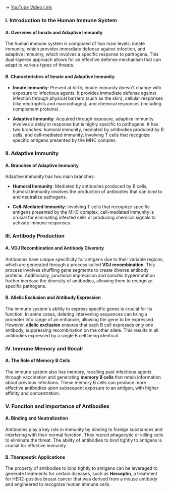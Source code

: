 -> [YouTube Video Link](https://www.youtube.com/watch?v=FpXIGTFD8Qs&list=PLUl4u3cNGP63LmSVIVzy584-ZbjbJ-Y63&index=30&pp=iAQB)

### I. Introduction to the Human Immune System
#### A. Overview of Innate and Adaptive Immunity

The human immune system is composed of two main levels: innate immunity, which provides immediate defense against infection, and adaptive immunity, which involves a specific response to pathogens. This dual-layered approach allows for an effective defense mechanism that can adapt to various types of threats.

#### B. Characteristics of Innate and Adaptive Immunity

- **Innate Immunity**: Present at birth, innate immunity doesn't change with exposure to infectious agents. It provides immediate defense against infection through physical barriers (such as the skin), cellular responses (like neutrophils and macrophages), and chemical responses (including complement proteins).
  
- **Adaptive Immunity**: Acquired through exposure, adaptive immunity involves a delay in response but is highly specific to pathogens. It has two branches: humoral immunity, mediated by antibodies produced by B cells, and cell-mediated immunity, involving T cells that recognize specific antigens presented by the MHC complex.

### II. Adaptive Immunity
#### A. Branches of Adaptive Immunity

Adaptive immunity has two main branches:

- **Humoral Immunity**: Mediated by antibodies produced by B cells, humoral immunity involves the production of antibodies that can bind to and neutralize pathogens.
  
- **Cell-Mediated Immunity**: Involving T cells that recognize specific antigens presented by the MHC complex, cell-mediated immunity is crucial for eliminating infected cells or producing chemical signals to activate immune responses.

### III. Antibody Production
#### A. VDJ Recombination and Antibody Diversity

Antibodies have unique specificity for antigens due to their variable regions, which are generated through a process called **VDJ recombination**. This process involves shuffling gene segments to create diverse antibody proteins. Additionally, junctional imprecision and somatic hypermutation further increase the diversity of antibodies, allowing them to recognize specific pathogens.

#### B. Allelic Exclusion and Antibody Expression

The immune system's ability to express specific genes is crucial for its function. In some cases, deleting intervening sequences can bring a promoter into range of an enhancer, allowing the gene to be expressed. However, **allelic exclusion** ensures that each B cell expresses only one antibody, suppressing recombination on the other allele. This results in all antibodies expressed by a single B cell being identical.

### IV. Immune Memory and Recall
#### A. The Role of Memory B Cells

The immune system also has memory, recalling past infectious agents through vaccination and generating **memory B cells** that retain information about previous infections. These memory B cells can produce more effective antibodies upon subsequent exposure to an antigen, with higher affinity and concentration.

### V. Function and Importance of Antibodies
#### A. Binding and Neutralization

Antibodies play a key role in immunity by binding to foreign substances and interfering with their normal function. They recruit phagocytic or killing cells to eliminate the threat. The ability of antibodies to bind tightly to antigens is crucial for effective immunity.

#### B. Therapeutic Applications

The property of antibodies to bind tightly to antigens can be leveraged to generate treatments for certain diseases, such as **Herceptin**, a treatment for HER2-positive breast cancer that was derived from a mouse antibody and engineered to recognize human immune cells.
